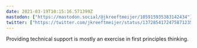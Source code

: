 ```yaml
---
date: 2021-03-19T10:15:16.571399Z
mastodon: ["https://mastodon.social/@jkreeftmeijer/105915935383142434"]
twitter: ["https://twitter.com/jkreeftmeijer/status/1372854172475871235"]
---
```

Providing technical support is mostly an exercise in first principles thinking. 
